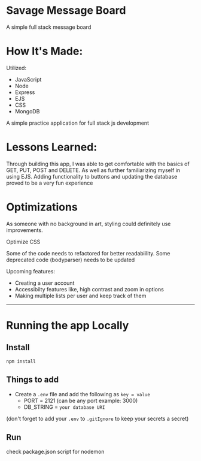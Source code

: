 # Savage Message Board
<p> A simple full stack message board</p>


<h1>How It's Made:</h1>
<p>Utilized: </p> 
    <ul> 
        <li>JavaScript</li>
        <li>Node</li>
        <li>Express</li>
        <li>EJS</li>
        <li>CSS</li>
        <li>MongoDB</li>
    </ul>

<p>A simple practice application for full stack js development<p/>


<h1>Lessons Learned:</h1>
<p>Through building this app, I was able to get comfortable with the basics of GET, PUT, POST and DELETE. As well as further familiarizing myself in using EJS. Adding functionality to buttons and updating the database proved to be a very fun experience</p>


<h1>Optimizations</h1>
<p>As someone with no background in art, styling could definitely use improvements.</p>
<p>Optimize CSS</p>
<p>Some of the code needs to refactored for better readabiility. Some deprecated code (bodyparser) needs to be updated </p>
<p>Upcoming features: </p>
    <ul> 
        <li>Creating a user account</li>
        <li>Accessibilty features like, high contrast and zoom in options</li>
        <li>Making multiple lists per user and keep track of them</li>
    </ul>
    
    
    
---

# Running the app Locally

<h2> Install </h2>

`npm install`


<h2> Things to add </h2>

- Create a `.env` file and add the following as `key = value` 
  - PORT = 2121 (can be any port example: 3000)
  - DB_STRING = `your database URI`

(don't forget to add your `.env` to `.gitIgnore` to keep your secrets a secret)

<h2> Run </h2>

check package.json script for nodemon 
